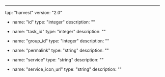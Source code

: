 ---
tap: "harvest"
version: "2.0"
  - name: "id"
    type: "integer"
    description: ""

  - name: "task_id"
    type: "integer"
    description: ""

  - name: "group_id"
    type: "integer"
    description: ""

  - name: "permalink"
    type: "string"
    description: ""

  - name: "service"
    type: "string"
    description: ""

  - name: "service_icon_url"
    type: "string"
    description: ""

